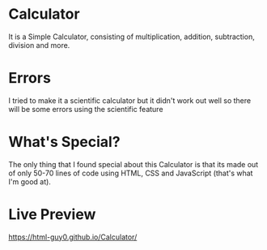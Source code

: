 # Calculator
It is a Simple Calculator, consisting of multiplication, addition, subtraction, division and more.

# Errors
I tried to make it a scientific calculator but it didn't work out well so there will be some errors using the scientific feature

# What's Special?
The only thing that I found special about this Calculator is that its made out of only 50-70 lines of code using HTML, CSS and JavaScript (that's what I'm good at).

# Live Preview
https://html-guy0.github.io/Calculator/
